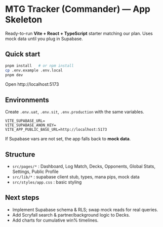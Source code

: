 # MTG Tracker (Commander) — App Skeleton
Ready-to-run **Vite + React + TypeScript** starter matching our plan. Uses mock data until you plug in Supabase.

## Quick start
```bash
pnpm install   # or npm install
cp .env.example .env.local
pnpm dev
```
Open http://localhost:5173

## Environments
Create `.env.uat`, `.env.sit`, `.env.production` with the same variables.

```
VITE_SUPABASE_URL=
VITE_SUPABASE_ANON_KEY=
VITE_APP_PUBLIC_BASE_URL=http://localhost:5173
```

If Supabase vars are not set, the app falls back to **mock data**.

## Structure
- `src/pages/*` : Dashboard, Log Match, Decks, Opponents, Global Stats, Settings, Public Profile
- `src/lib/*`   : supabase client stub, types, mana pips, mock data
- `src/styles/app.css` : basic styling

## Next steps
- Implement Supabase schema & RLS; swap mock reads for real queries.
- Add Scryfall search & partner/background logic to Decks.
- Add charts for cumulative win% timelines.
